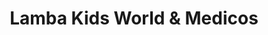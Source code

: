 ---
title: "Lamba Kids World & Medicos"
url: /phagwara/lamba-kids-world-und-medicos/
shop: Allgemein
---